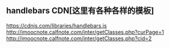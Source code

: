 ## handlebars CDN[这里有各种各样的模板]
https://cdnjs.com/libraries/handlebars.js  
http://imoocnote.calfnote.com/inter/getClasses.php?curPage=1
http://imoocnote.calfnote.com/inter/getClasses.php?cid=2
